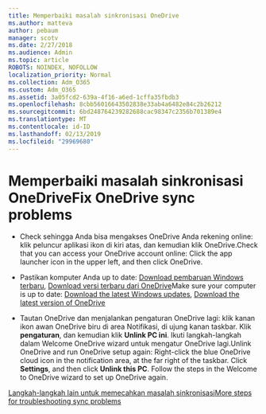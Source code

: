 ```yaml
---
title: Memperbaiki masalah sinkronisasi OneDrive
ms.author: matteva
author: pebaum
manager: scotv
ms.date: 2/27/2018
ms.audience: Admin
ms.topic: article
ROBOTS: NOINDEX, NOFOLLOW
localization_priority: Normal
ms.collection: Adm_O365
ms.custom: Adm_O365
ms.assetid: 3a05fcd2-639a-4f16-a6ed-1cffa35fbdb3
ms.openlocfilehash: 8cbb56016643502838e33ab4a6482e84c2b26212
ms.sourcegitcommit: 6bd248764239282688cac98347c2356b701389e4
ms.translationtype: MT
ms.contentlocale: id-ID
ms.lasthandoff: 02/13/2019
ms.locfileid: "29969680"
---
```

# <a name="fix-onedrive-sync-problems"></a><span data-ttu-id="64975-102">Memperbaiki masalah sinkronisasi OneDrive</span><span class="sxs-lookup"><span data-stu-id="64975-102">Fix OneDrive sync problems</span></span>

- <span data-ttu-id="64975-103">Check sehingga Anda bisa mengakses OneDrive Anda rekening online: klik peluncur aplikasi ikon di kiri atas, dan kemudian klik OneDrive.</span><span class="sxs-lookup"><span data-stu-id="64975-103">Check that you can access your OneDrive account online: Click the app launcher icon in the upper left, and then click OneDrive.</span></span>
    
- <span data-ttu-id="64975-104">Pastikan komputer Anda up to date: [Download pembaruan Windows terbaru](http://go.microsoft.com/fwlink/p/?LinkId=825773), [Download versi terbaru dari OneDrive](https://go.microsoft.com/fwlink/p/?linkid=844652)</span><span class="sxs-lookup"><span data-stu-id="64975-104">Make sure your computer is up to date: [Download the latest Windows updates](http://go.microsoft.com/fwlink/p/?LinkId=825773), [Download the latest version of OneDrive](https://go.microsoft.com/fwlink/p/?linkid=844652)</span></span>
    
- <span data-ttu-id="64975-p101">Tautan OneDrive dan menjalankan pengaturan OneDrive lagi: klik kanan ikon awan OneDrive biru di area Notifikasi, di ujung kanan taskbar. Klik **pengaturan**, dan kemudian klik **Unlink PC ini**. Ikuti langkah-langkah dalam Welcome OneDrive wizard untuk mengatur OneDrive lagi.</span><span class="sxs-lookup"><span data-stu-id="64975-p101">Unlink OneDrive and run OneDrive setup again: Right-click the blue OneDrive cloud icon in the notification area, at the far right of the taskbar. Click **Settings**, and then click **Unlink this PC**. Follow the steps in the Welcome to OneDrive wizard to set up OneDrive again.</span></span>
    
[<span data-ttu-id="64975-108">Langkah-langkah lain untuk memecahkan masalah sinkronisasi</span><span class="sxs-lookup"><span data-stu-id="64975-108">More steps for troubleshooting sync problems</span></span>](https://go.microsoft.com/fwlink/?linkid=866431)
  

